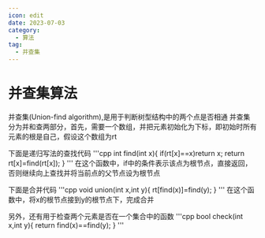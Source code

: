 ```yaml
---
icon: edit
date: 2023-07-03
category:
  - 算法
tag:
  - 并查集
---
```

# 并查集算法
并查集(Union-find algorithm),是用于判断树型结构中的两个点是否相通
并查集分为并和查两部分，首先，需要一个数组，并把元素初始化为下标，即初始时所有元素的根是自己，假设这个数组为rt

下面是递归写法的查找代码
'''cpp
int find(int x){
    if(rt[x]==x)return x;
    return rt[x]=find(rt[x]); 
}
'''
在这个函数中，if中的条件表示该点为根节点，直接返回，否则继续向上查找并将当前点的父节点设为根节点

下面是合并代码
'''cpp
void union(int x,int y){
    rt[find(x)]=find(y);
}
'''
在这个函数中，将x的根节点接到y的根节点下，完成合并

另外，还有用于检查两个元素是否在一个集合中的函数
'''cpp
bool check(int x,int y){
    return find(x)==find(y);
}
'''
